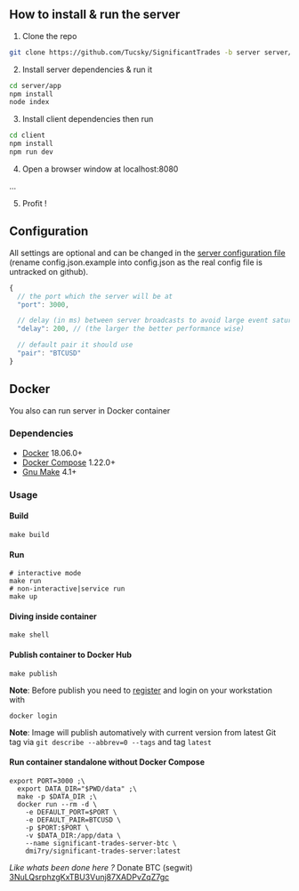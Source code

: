 

## How to install & run the server
1. Clone the repo

```bash
git clone https://github.com/Tucsky/SignificantTrades -b server server/
```

2. Install server dependencies & run it

```bash
cd server/app
npm install
node index
```

3. Install client dependencies then run

```bash
cd client
npm install
npm run dev
```

4. Open a browser window at localhost:8080

...

5. Profit !

## Configuration

All settings are optional and can be changed in the [server configuration file](server/config.json.example) (rename config.json.example into config.json as the real config file is untracked on github).

```js
{
  // the port which the server will be at
  "port": 3000,

  // delay (in ms) between server broadcasts to avoid large event saturation
  "delay": 200, // (the larger the better performance wise)

  // default pair it should use
  "pair": "BTCUSD"
}
```

## Docker

You also can run server in Docker container

### Dependencies
- [Docker](https://docs.docker.com/install/linux/docker-ce/ubuntu/) 18.06.0+
- [Docker Compose](https://docs.docker.com/compose/install/) 1.22.0+
- [Gnu Make](https://www.gnu.org/software/make/) 4.1+

### Usage

#### Build
```shell
make build
```

#### Run
```shell
# interactive mode
make run
# non-interactive|service run
make up
```

#### Diving inside container
```shell
make shell
```

#### Publish container to Docker Hub
```shell
make publish
```
**Note**: Before publish you need to [register](https://hub.docker.com) and login on your workstation with
```shell
docker login
```
**Note**: Image will publish automatively with current version from latest Git tag via `git describe --abbrev=0 --tags` and tag `latest`

#### Run container standalone without Docker Compose
```shell
export PORT=3000 ;\
  export DATA_DIR="$PWD/data" ;\
  make -p $DATA_DIR ;\
  docker run --rm -d \
    -e DEFAULT_PORT=$PORT \
    -e DEFAULT_PAIR=BTCUSD \
    -p $PORT:$PORT \
    -v $DATA_DIR:/app/data \
    --name significant-trades-server-btc \
    dmi7ry/significant-trades-server:latest
```

*Like whats been done here ?* Donate BTC (segwit)<br>
[3NuLQsrphzgKxTBU3Vunj87XADPvZqZ7gc](bitcoin:3NuLQsrphzgKxTBU3Vunj87XADPvZqZ7gc)
